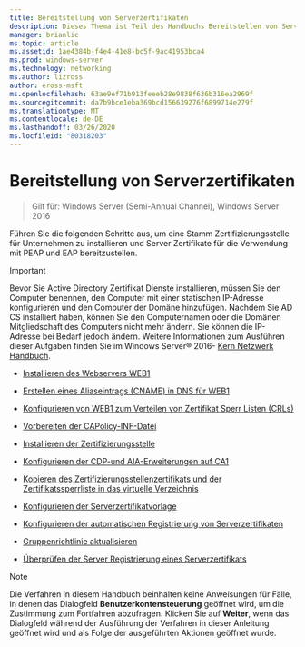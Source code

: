 ```yaml
---
title: Bereitstellung von Serverzertifikaten
description: Dieses Thema ist Teil des Handbuchs Bereitstellen von Server Zertifikaten für drahtlose und drahtlose 802.1 x-bereit Stellungen.
manager: brianlic
ms.topic: article
ms.assetid: 1ae4384b-f4e4-41e8-bc5f-9ac41953bca4
ms.prod: windows-server
ms.technology: networking
ms.author: lizross
author: eross-msft
ms.openlocfilehash: 63ae9ef71b913feeeb28e9838f636b316ea2969f
ms.sourcegitcommit: da7b9bce1eba369bcd156639276f6899714e279f
ms.translationtype: MT
ms.contentlocale: de-DE
ms.lasthandoff: 03/26/2020
ms.locfileid: "80318203"
---
```

# <a name="server-certificate-deployment"></a>Bereitstellung von Serverzertifikaten

>Gilt für: Windows Server (Semi-Annual Channel), Windows Server 2016

Führen Sie die folgenden Schritte aus, um eine Stamm Zertifizierungsstelle für Unternehmen zu installieren und Server Zertifikate für die Verwendung mit PEAP und EAP bereitzustellen.  
  
> [!IMPORTANT]  
> Bevor Sie Active Directory Zertifikat Dienste installieren, müssen Sie den Computer benennen, den Computer mit einer statischen IP-Adresse konfigurieren und den Computer der Domäne hinzufügen. Nachdem Sie AD CS installiert haben, können Sie den Computernamen oder die Domänen Mitgliedschaft des Computers nicht mehr ändern. Sie können die IP-Adresse bei Bedarf jedoch ändern. Weitere Informationen zum Ausführen dieser Aufgaben finden Sie im Windows Server&reg; 2016- [Kern Netzwerk Handbuch](../../Core-Network-Guide.md).  

  
-   [Installieren des Webservers WEB1](../../../core-network-guide/cncg/server-certs/Install-the-Web-Server-WEB1.md)  
  
-   [Erstellen eines Aliaseintrags (CNAME) in DNS für WEB1](../../../core-network-guide/cncg/server-certs/Create-an-Alias-CNAME-Record-in-DNS-for-WEB1.md)  
  
-   [Konfigurieren von WEB1 zum Verteilen von Zertifikat Sperr Listen (CRLs)](../../../core-network-guide/cncg/server-certs/Configure-WEB1-to-Distribute-Certificate-Revocation-Lists.md)  
  
-   [Vorbereiten der CAPolicy-INF-Datei](../../../core-network-guide/cncg/server-certs/Prepare-the-CAPolicy-inf-File.md)  
  
-   [Installieren der Zertifizierungsstelle](../../../core-network-guide/cncg/server-certs/Install-the-Certification-Authority.md)  
  
-   [Konfigurieren der CDP-und AIA-Erweiterungen auf CA1](../../../core-network-guide/cncg/server-certs/Configure-the-CDP-and-AIA-Extensions-on-CA1.md)  
  
-   [Kopieren des Zertifizierungsstellenzertifikats und der Zertifikatssperrliste in das virtuelle Verzeichnis](../../../core-network-guide/cncg/server-certs/Copy-the-CA-Certificate-and-CRL-to-the-Virtual-Directory.md)  
  
-   [Konfigurieren der Serverzertifikatvorlage](../../../core-network-guide/cncg/server-certs/Configure-the-Server-Certificate-Template.md)  
  
-   [Konfigurieren der automatischen Registrierung von Serverzertifikaten](../../../core-network-guide/cncg/server-certs/Configure-Server-Certificate-Autoenrollment.md)  
  
-   [Gruppenrichtlinie aktualisieren](../../../core-network-guide/cncg/server-certs/Refresh-Group-Policy.md)  
  
-   [Überprüfen der Server Registrierung eines Serverzertifikats](../../../core-network-guide/cncg/server-certs/Verify-Server-Enrollment-of-a-Server-Certificate.md)  
  
> [!NOTE]  
> Die Verfahren in diesem Handbuch beinhalten keine Anweisungen für Fälle, in denen das Dialogfeld **Benutzerkontensteuerung** geöffnet wird, um die Zustimmung zum Fortfahren abzufragen. Klicken Sie auf **Weiter**, wenn das Dialogfeld während der Ausführung der Verfahren in dieser Anleitung geöffnet wird und als Folge der ausgeführten Aktionen geöffnet wurde.  
  


